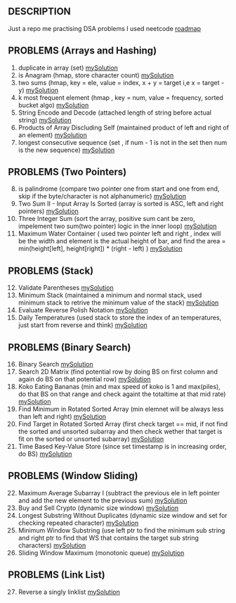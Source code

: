 ## DESCRIPTION
Just a repo me practising DSA problems
I used neetcode [roadmap](https://neetcode.io/roadmap)

## PROBLEMS (Arrays and Hashing)

1. duplicate in array (set) [mySolution](https://github.com/ShuaibKhan786/dsa/blob/main/problems/problem1.go)
2. is Anagram (hmap, store character count) [mySolution](https://github.com/ShuaibKhan786/dsa/blob/main/problems/problem2.go)
3. two sums (hmap, key = ele, value = index, x + y = target i,e x = target - y) [mySolution](https://github.com/ShuaibKhan786/dsa/blob/main/problems/problem3.go)
4. k most frequent element (hmap , key = num, value = frequency, sorted bucket algo) [mySolution](https://github.com/ShuaibKhan786/dsa/blob/main/problems/problem4.go)
5. String Encode and Decode (attached length of string before actual string) [mySolution](https://github.com/ShuaibKhan786/dsa/blob/main/problems/problem5.go)
6. Products of Array Discluding Self (maintained product of left and right of an element) [mySolution](https://github.com/ShuaibKhan786/dsa/blob/main/problems/problem6.go)
7. longest consecutive sequence (set , if num - 1 is not in the set then num is the new sequence) [mySolution](https://github.com/ShuaibKhan786/dsa/blob/main/problems/problem7.go)

## PROBLEMS (Two Pointers)

8. is palindrome (compare two pointer one from start and one from end, skip if the byte/character is not alphanumeric) [mySolution](https://github.com/ShuaibKhan786/dsa/blob/main/problems/problem8.go)
9. Two Sum II - Input Array Is Sorted (array is sorted is ASC, left and right pointers) [mySolution](https://github.com/ShuaibKhan786/dsa/blob/main/problems/problem9.go)
10. Three Integer Sum (sort the array, positive sum cant be zero, impelement two sum(two pointer) logic in the inner loop) [mySolution](https://github.com/ShuaibKhan786/dsa/blob/main/problems/problem10.go)
11. Maximum Water Container ( used two pointer left and right , index will be the width and element is the actual height of bar, and find the area = min(height[left], height[right]) * (right - left) ) [mySolution](https://github.com/ShuaibKhan786/dsa/blob/main/problems/problem11.go)

## PROBLEMS (Stack)
12. Validate Parentheses [mySolution](https://github.com/ShuaibKhan786/dsa/blob/main/problems/problem12.go)
13. Minimum Stack (maintained a minimum and normal stack, used minimum stack to  retrive the minimum value of the stack) [mySolution](https://github.com/ShuaibKhan786/dsa/blob/main/problems/problem13.go)
14. Evaluate Reverse Polish Notation [mySolution](https://github.com/ShuaibKhan786/dsa/blob/main/problems/problem14.go)
15. Daily Temperatures (used stack to store the index of an temperatures, just start from reverse and think) [mySolution](https://github.com/ShuaibKhan786/dsa/blob/main/problems/problem15.go)

## PROBLEMS (Binary Search)
16. Binary Search [mySolution](https://github.com/ShuaibKhan786/dsa/blob/main/problems/problem16.go)
17. Search 2D Matrix (find potential row by doing BS on first column and again do BS on that potential row) [mySolution](https://github.com/ShuaibKhan786/dsa/blob/main/problems/problem17.go)
18. Koko Eating Bananas (min and max speed of koko is 1 and max(piles), do that BS on that range and check againt the totaltime at that mid rate) [mySolution](https://github.com/ShuaibKhan786/dsa/blob/main/problems/problem18.go)
19. Find Minimum in Rotated Sorted Array (min elemnet will be always less than left and right) [mySolution](https://github.com/ShuaibKhan786/dsa/blob/main/problems/problem19.go)
20. Find Target in Rotated Sorted Array (first check target == mid, if not find the sorted and unsorted subarray and then check wether that target is fit on the sorted or unsorted subarray) [mySolution](https://github.com/ShuaibKhan786/dsa/blob/main/problems/problem20.go)
21. Time Based Key-Value Store (since set timestamp is in increasing order, do BS) [mySolution](https://github.com/ShuaibKhan786/dsa/blob/main/problems/problem21.go)

## PROBLEMS (Window Sliding)
22.  Maximum Average Subarray I (subtract the previous ele in left pointer and add the new element to the previous sum) [mySolution](https://github.com/ShuaibKhan786/dsa/blob/main/problems/problem22.go)
23.  Buy and Sell Crypto (dynamic size window) [mySolution](https://github.com/ShuaibKhan786/dsa/blob/main/problems/problem23.go)
24.  Longest Substring Without Duplicates (dynamic size window and set for checking repeated character) [mySolution](https://github.com/ShuaibKhan786/dsa/blob/main/problems/problem24.go)
25.  Minimum Window Substring (use left ptr to find the minimum sub string and right ptr to find that WS that contains the target sub string characters) [mySolution](https://github.com/ShuaibKhan786/dsa/blob/main/problems/problem25.go)
26.  Sliding Window Maximum (monotonic queue) [mySolution](https://github.com/ShuaibKhan786/dsa/blob/main/problems/problem26.go)

## PROBLEMS (Link List)
27.  Reverse a singly linklist [mySolution](https://github.com/ShuaibKhan786/dsa/blob/main/problems/problem27.go)